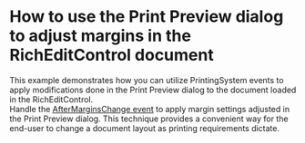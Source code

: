 # How to use the Print Preview dialog to adjust margins in the RichEditControl document


<p>This example demonstrates how you can utilize PrintingSystem events to apply modifications done in the Print Preview dialog to the document loaded in the RichEditControl.<br />
Handle the <a href="http://documentation.devexpress.com/#CoreLibraries/DevExpressXtraPrintingPrintingSystemBase_AfterMarginsChangetopic"><u>AfterMarginsChange event</u></a> to apply margin settings adjusted in the Print Preview dialog. This technique provides a convenient way for the end-user to change a document layout as printing requirements dictate.</p>

<br/>


